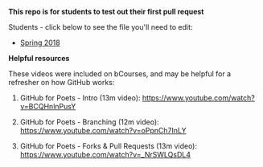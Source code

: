 **This repo is for students to test out their first pull request**

Students - click below to see the file you'll need to edit:
- [Spring 2018](https://github.com/joewadcan/FirstPullRequest/tree/master/2018_Spring)

**Helpful resources**

These videos were included on bCourses, and may be helpful for a refresher on how GitHub works:

1. GitHub for Poets - Intro (13m video): https://www.youtube.com/watch?v=BCQHnlnPusY 

2. GitHub for Poets - Branching (12m video): https://www.youtube.com/watch?v=oPpnCh7InLY 

3. GitHub for Poets - Forks & Pull Requests (13m video): https://www.youtube.com/watch?v=_NrSWLQsDL4

 
